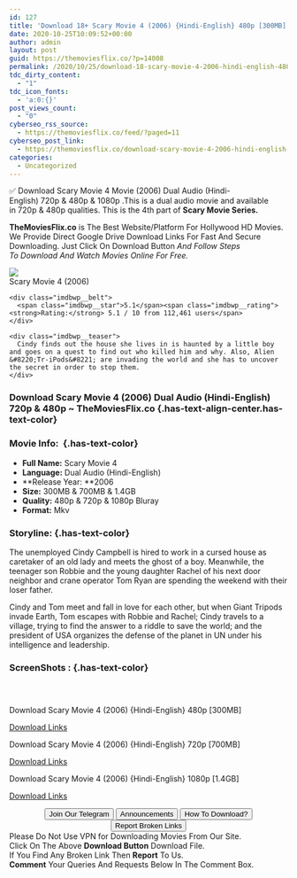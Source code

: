 ```yaml
---
id: 127
title: 'Download 18+ Scary Movie 4 (2006) {Hindi-English} 480p [300MB] || 720p [700MB] || 1080p [1.4GB]'
date: 2020-10-25T10:09:52+00:00
author: admin
layout: post
guid: https://themoviesflix.co/?p=14008
permalink: /2020/10/25/download-18-scary-movie-4-2006-hindi-english-480p-300mb-720p-700mb-1080p-1-4gb/
tdc_dirty_content:
  - "1"
tdc_icon_fonts:
  - 'a:0:{}'
post_views_count:
  - "0"
cyberseo_rss_source:
  - https://themoviesflix.co/feed/?paged=11
cyberseo_post_link:
  - https://themoviesflix.co/download-scary-movie-4-2006-hindi-english-480p-720p-1080p/
categories:
  - Uncategorized
---
```

✅&nbsp;Download&nbsp;Scary Movie 4&nbsp;Movie&nbsp;(2006) Dual Audio&nbsp;(Hindi-English)&nbsp;720p&nbsp;&&nbsp;480p&nbsp;& 1080p .This is&nbsp;a&nbsp;dual audio&nbsp;movie and available in&nbsp;720p&nbsp;&&nbsp;480p&nbsp;qualities. This is the 4th part of&nbsp;**Scary Movie Series.**

**TheMoviesFlix.co**&nbsp;is The Best Website/Platform For Hollywood HD Movies. We Provide Direct Google Drive Download Links For Fast And Secure Downloading. Just Click On Download Button&nbsp;_And Follow Steps To&nbsp;Download And Watch Movies Online For Free._

<div class="imdbwp imdbwp--movie dark">
  <div class="imdbwp__thumb">
    <a class="imdbwp__link" target="_blank" title="Scary Movie 4" href="https://www.imdb.com/title/tt0362120/" rel="nofollow noopener noreferrer"><img class="imdbwp__img" src="https://m.media-amazon.com/images/M/MV5BZmFkMzc2NTctN2U1Ni00MzE5LWJmMzMtYWQ4NjQyY2MzYmM1XkEyXkFqcGdeQXVyNTIzOTk5ODM@._V1_SX300.jpg" /></a>
  </div>
  
  <div class="imdbwp__content">
    <div class="imdbwp__header">
      <span class="imdbwp__title">Scary Movie 4</span> (2006)
    </div>
    
    <div class="imdbwp__belt">
      <span class="imdbwp__star">5.1</span><span class="imdbwp__rating"><strong>Rating:</strong> 5.1 / 10 from 112,461 users</span>
    </div>
    
    <div class="imdbwp__teaser">
      Cindy finds out the house she lives in is haunted by a little boy and goes on a quest to find out who killed him and why. Also, Alien &#8220;Tr-iPods&#8221; are invading the world and she has to uncover the secret in order to stop them.
    </div>
  </div>
</div>

### Download Scary Movie 4 (2006) Dual Audio (Hindi-English) 720p & 480p ~ TheMoviesFlix.co {.has-text-align-center.has-text-color}

### Movie Info:&nbsp; {.has-text-color}

  * **Full Name:**&nbsp;Scary Movie 4
  * **Language:**&nbsp;Dual Audio (Hindi-English)
  * **Release Year:&nbsp;**2006
  * **Size:**&nbsp;300MB & 700MB & 1.4GB
  * **Quality:**&nbsp;480p & 720p & 1080p Bluray
  * **Format:**&nbsp;Mkv

### Storyline: {.has-text-color}

The unemployed Cindy Campbell is hired to work in a cursed house as caretaker of an old lady and meets the ghost of a boy. Meanwhile, the teenager son Robbie and the young daughter Rachel of his next door neighbor and crane operator Tom Ryan are spending the weekend with their loser father.

Cindy and Tom meet and fall in love for each other, but when Giant Tripods invade Earth, Tom escapes with Robbie and Rachel; Cindy travels to a village, trying to find the answer to a riddle to save the world; and the president of USA organizes the defense of the planet in UN under his intelligence and leadership.

### ScreenShots : {.has-text-color}

<div class="wp-block-image">
  <figure class="aligncenter"><img src="https://i.imgur.com/1Bxvv29.jpg" alt /></figure>
</div>

<div class="wp-block-image">
  <figure class="aligncenter"><img src="https://i.imgur.com/AvFcJRv.jpg" alt /></figure>
</div>

<div class="wp-block-image">
  <figure class="aligncenter"><img src="https://i.imgur.com/fIn0lU9.jpg" alt /></figure>
</div>

<p class="has-text-align-center has-text-color has-medium-font-size">
  Download Scary Movie 4 (2006) {Hindi-English} 480p [300MB]
</p>

<span class="mb-center maxbutton-3-center"><span class="maxbutton-3-container mb-container"><a class="maxbutton-3 maxbutton maxbutton-post-button" target="_blank" rel="nofollow noopener noreferrer" href="https://coinquint.com/a16160/"><span class="mb-text">Download Links</span></a></span></span>

<p class="has-text-align-center has-text-color has-medium-font-size">
  Download Scary Movie 4 (2006) {Hindi-English} 720p [700MB]
</p>

<span class="mb-center maxbutton-3-center"><span class="maxbutton-3-container mb-container"><a class="maxbutton-3 maxbutton maxbutton-post-button" target="_blank" rel="nofollow noopener noreferrer" href="https://coinquint.com/a16162/"><span class="mb-text">Download Links</span></a></span></span>

<p class="has-text-align-center has-text-color has-medium-font-size">
  Download Scary Movie 4 (2006) {Hindi-English} 1080p [1.4GB]
</p>

<span class="mb-center maxbutton-3-center"><span class="maxbutton-3-container mb-container"><a class="maxbutton-3 maxbutton maxbutton-post-button" target="_blank" rel="nofollow noopener noreferrer" href="https://coinquint.com/a16164/"><span class="mb-text">Download Links</span></a></span></span>

<center>
</center>

<center>
  <a href="https://t.me/themoviesflixcom" target="_blank" data-wpel-link="external" rel="nofollow external noopener noreferrer"><button class="button button5">Join Our Telegram</button></a> <a href="https://themoviesflix.co/download-scary-movie-4-2006-hindi-english-480p-720p-1080p/#" target="_blank" data-wpel-link="external" rel="nofollow external noopener noreferrer"><button class="button button5">Announcements</button></a> <a href="https://themoviesflix.com/how-to-download/" target="_blank" data-wpel-link="external" rel="nofollow external noopener noreferrer"><button class="button button5">How To Download?</button></a> <a href="https://themoviesflix.co/download-scary-movie-4-2006-hindi-english-480p-720p-1080p/#" target="_blank" data-wpel-link="external" rel="nofollow external noopener noreferrer"><button class="button button5">Report Broken Links</button></a>
</center>

<div class="alert alert-danger">
  Please Do Not Use VPN for Downloading Movies From Our Site.
</div>

<div class="alert alert-success">
  Click On The Above <strong>Download Button</strong> Download File.
</div>

<div class="alert alert-warning">
  If You Find Any Broken Link Then <strong>Report</strong> To Us.
</div>

<div class="alert alert-info">
  <strong>Comment</strong> Your Queries And Requests Below In The Comment Box.
</div>